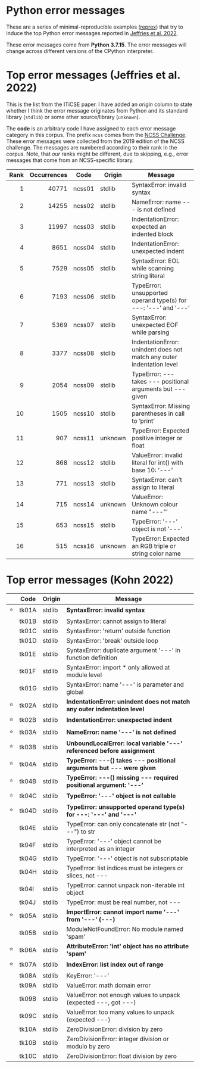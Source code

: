 # Python error messages

These are a series of minimal-reproducible examples ([reprex][]) that
try to induce the top Python error messages reported in
[Jeffries et al. 2022][].

These error messages come from **Python 3.7.15**. The error messages
will change across different versions of the CPython interpreter.

# Top error messages (Jeffries et al. 2022)

This is the list from the ITiCSE paper. I have added an *origin* column
to state whether I think the error message originates from Python and
its standard library (`stdlib`) or some other source/library (`unknown`).

The **code** is an arbitrary code I have assigned to each error message
category in this corpus. The prefix `ncss` comes from the [NCSS
Challenge]. These error messages were collected from the 2019 edition of
the NCSS challenge. The messages are numbered according to their rank in
the corpus. Note, that _our_ ranks might be different, due to skipping,
e.g., error messages that come from an NCSS-specific library.


| Rank | Occurrences | Code   | Origin  | Message |
|-----:|------------:|--------|---------|---------|
|    1 |       40771 | ncss01 | stdlib  | SyntaxError: invalid syntax  |
|    2 |       14255 | ncss02 | stdlib  | NameError: name --- is not defined  |
|    3 |       11997 | ncss03 | stdlib  | IndentationError: expected an indented block  |
|    4 |        8651 | ncss04 | stdlib  | IndentationError: unexpected indent  |
|    5 |        7529 | ncss05 | stdlib  | SyntaxError: EOL while scanning string literal  |
|    6 |        7193 | ncss06 | stdlib  | TypeError: unsupported operand type(s) for ---: ’---’ and ’---’  |
|    7 |        5369 | ncss07 | stdlib  | SyntaxError: unexpected EOF while parsing  |
|    8 |        3377 | ncss08 | stdlib  | IndentationError: unindent does not match any outer indentation level  |
|    9 |        2054 | ncss09 | stdlib  | TypeError: --- takes --- positional arguments but --- given  |
|   10 |        1505 | ncss10 | stdlib  | SyntaxError: Missing parentheses in call to ’print’  |
|   11 |         907 | ncss11 | unknown | TypeError: Expected positive integer or float  |
|   12 |         868 | ncss12 | stdlib  | ValueError: invalid literal for int() with base 10: ’---’  |
|   13 |         771 | ncss13 | stdlib  | SyntaxError: can’t assign to literal  |
|   14 |         715 | ncss14 | unknown | ValueError: Unknown colour name "---"’  |
|   15 |         653 | ncss15 | stdlib  | TypeError: ’---’ object is not ’---’  |
|   16 |         515 | ncss16 | unknown | TypeError: Expected an RGB triple or string color name  |


# Top error messages (Kohn 2022)

|      | Code    | Origin  | Message |
|-----:|---------|---------|---------|
|   ⭐️ |   tk01A | stdlib  | **SyntaxError: invalid syntax** |
|      |   tk01B | stdlib  | SyntaxError: cannot assign to literal |
|      |   tk01C | stdlib  | SyntaxError: 'return' outside function |
|      |   tk01D | stdlib  | SyntaxError: 'break' outside loop |
|      |   tk01E | stdlib  | SyntaxError: duplicate  argument '---' in function definition |
|      |   tk01F | stdlib  | SyntaxError: import * only allowed at module level |
|      |   tk01G | stdlib  | SyntaxError: name '---' is parameter and global  |
|   ⭐️ |   tk02A | stdlib  | **IndentationError: unindent does not match  any outer indentation level** |
|   ⭐️ |   tk02B | stdlib  | **IndentationError: unexpected indent** |
|   ⭐️ |   tk03A | stdlib  | **NameError: name '---' is not defined** |
|   ⭐️ |   tk03B | stdlib  | **UnboundLocalError: local variable '---' referenced before assignment** |
|   ⭐️ |   tk04A | stdlib  | **TypeError: ---() takes --- positional arguments but --- were given** |
|   ⭐️ |   tk04B | stdlib  | **TypeError: ---() missing --- required positional argument: '---'** |
|   ⭐️ |   tk04C | stdlib  | **TypeError: '---' object is not callable** |
|   ⭐️ |   tk04D | stdlib  | **TypeError: unsupported operand type(s) for ---: '---' and '---'** |
|      |   tk04E | stdlib  | TypeError: can only concatenate str (not "---") to str |
|      |   tk04F | stdlib  | TypeError: '---' object cannot be interpreted as an integer |
|      |   tk04G | stdlib  | TypeError: '---' object is not subscriptable |
|      |   tk04H | stdlib  | TypeError: list indices must be integers or slices, not --- |
|      |   tk04I | stdlib  | TypeError: cannot unpack non-iterable int object |
|      |   tk04J | stdlib  | TypeError: must be real number, not --- |
|   ⭐️ |   tk05A | stdlib  | **ImportError: cannot import name '---' from '---' (---)** |
|      |   tk05B | stdlib  | ModuleNotFoundError: No module named 'spam'
|   ⭐️ |   tk06A | stdlib  | **AttributeError: 'int' object has no attribute 'spam'** |
|   ⭐️ |   tk07A | stdlib  | **IndexError: list index out of range** |
|      |   tk08A | stdlib  | KeyError: '---' |
|      |   tk09A | stdlib  | ValueError: math domain error |
|      |   tk09B | stdlib  | ValueError: not enough values to unpack (expected ---, got ---) |
|      |   tk09C | stdlib  | ValueError: too many values to unpack (expected ---) |
|      |   tk10A | stdlib  | ZeroDivisionError: division by zero |
|      |   tk10B | stdlib  | ZeroDivisionError: integer division or modulo by zero |
|      |   tk10C | stdlib  | ZeroDivisionError: float division by zero |

[Jeffries et al. 2022]: https://dl.acm.org/doi/abs/10.1145/3502718.3524809
[NCSS Challenge]: https://grokacademy.org/challenge/
[reprex]: https://community.rstudio.com/t/faq-whats-a-reproducible-example-reprex-and-how-do-i-create-one/5219
